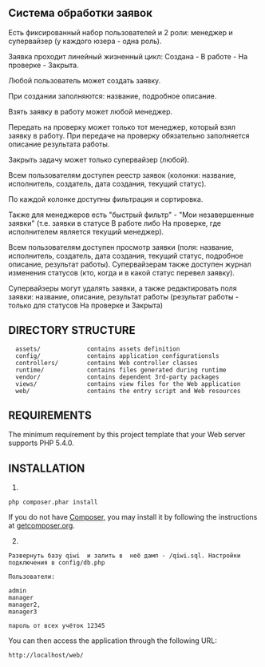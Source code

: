 Система обработки заявок
-------------------
Есть фиксированный набор пользователей и 2 роли: менеджер и супервайзер (у каждого юзера - одна роль). 

Заявка проходит линейный жизненный цикл: Создана - В работе - На проверке - Закрыта. 

Любой пользователь может создать заявку. 

При создании заполняются: название, подробное описание.

Взять заявку в работу может любой менеджер. 

Передать на проверку может только тот менеджер, который взял заявку в работу. При передаче на проверку обязательно заполняется описание результата работы. 

Закрыть задачу может только супервайзер (любой). 

Всем пользователям доступен реестр заявок (колонки: название, исполнитель, создатель, дата создания, текущий статус).

По каждой колонке доступны фильтрация и сортировка. 

Также для менеджеров есть "быстрый фильтр" - "Мои незавершенные заявки" (т.е. заявки в статусе В работе либо На проверке, где исполнителем является текущий менеджер). 

Всем пользователям доступен просмотр заявки (поля: название, исполнитель, создатель, дата создания, текущий статус, подробное описание, результат работы). Супервайзерам также доступен журнал изменения статусов (кто, когда и в какой статус перевел заявку). 

Супервайзеры могут удалять заявки, а также редактировать поля заявки: название, описание, результат работы (результат работы - только для статусов На проверке и Закрыта) 

DIRECTORY STRUCTURE
-------------------

      assets/             contains assets definition
      config/             contains application configurationsls
      controllers/        contains Web controller classes
      runtime/            contains files generated during runtime
      vendor/             contains dependent 3rd-party packages
      views/              contains view files for the Web application
      web/                contains the entry script and Web resources

REQUIREMENTS
------------

The minimum requirement by this project template that your Web server supports PHP 5.4.0.


INSTALLATION
------------

1.
~~~
php composer.phar install
~~~

If you do not have [Composer](http://getcomposer.org/), you may install it by following the instructions
at [getcomposer.org](http://getcomposer.org/doc/00-intro.md#installation-nix).

2.
~~~
Развернуть базу qiwi  и залить в  неё дамп - /qiwi.sql. Настройки подключения в config/db.php

Пользователи:

admin
manager
manager2,
manager3

пароль от всех учёток 12345
~~~

You can then access the application through the following URL:
~~~
http://localhost/web/
~~~

